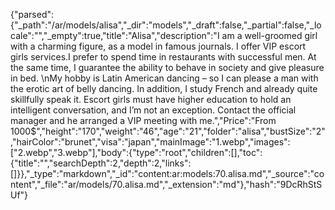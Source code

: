 {"parsed":{"_path":"/ar/models/alisa","_dir":"models","_draft":false,"_partial":false,"_locale":"","_empty":true,"title":"Alisa","description":"I am a well-groomed girl with a charming figure, as a model in famous journals. I offer VIP escort girls services.I prefer to spend time in restaurants with successful men. At the same time, I guarantee the ability to behave in society and give pleasure in bed. \nMy hobby is Latin American dancing – so I can please a man with the erotic art of belly dancing. In addition, I study French and already quite skillfully speak it. Escort girls must have higher education to hold an intelligent conversation, and I’m not an exception.  Contact the official manager and he arranged a VIP meeting with me.","Price":"From 1000$","height":"170","weight":"46","age":"21","folder":"alisa","bustSize":"2","hairColor":"brunet","visa":"japan","mainImage":"1.webp","images":["2.webp","3.webp"],"body":{"type":"root","children":[],"toc":{"title":"","searchDepth":2,"depth":2,"links":[]}},"_type":"markdown","_id":"content:ar:models:70.alisa.md","_source":"content","_file":"ar/models/70.alisa.md","_extension":"md"},"hash":"9DcRhStSUf"}